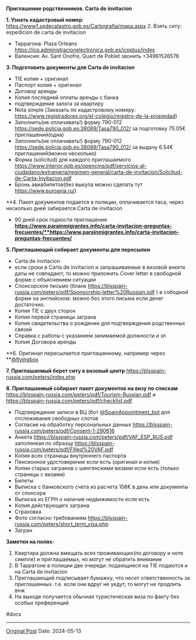 **Приглашение родственников. Carta de invitacion**

**1. Узнать кадастровый номер**: https://www1.sedecatastro.gob.es/Cartografia/mapa.aspx
2. Взять ситу: expedicion de carta de invitacion
* Таррагона: Plaza Orleans https://icp.administracionelectronica.gob.es/icpplus/index
* Валенсия: Av. Sant Onofre, Quart de Poblet звонить +34961526576

**3. Подготовить документы для Carta de invitacion**
* TIE копия + оригинал
* Паспорт копия + оригинал
* Договор аренды
* Копия последней оплаты аренды с банка
* подтверждение залога за квартиру
* Nota simple (Заказать по кадастровому номеру: https://www.registradores.org/el-colegio/registro-de-la-propiedad)
* Заполнить(не оплачивать!) форму 790-012 https://sede.policia.gob.es:38089/Tasa790_012/ за подготовку 75.05€ приглашений(одна)
* Заполнить(не оплачивать!) форму 790-012 https://sede.policia.gob.es:38089/Tasa790_012/ за выдачу 6.54€ приглашений(можно несколько)
* Форма (solicitud) для каждого приглашаемого https://www.interior.gob.es/opencms/pdf/servicios-al-ciudadano/extranjeria/regimen-general/carta-de-invitacion/Solicitud-de-Carta-Invitacion.pdf
* Бронь авиабилетов(без выкупа можно сделать тут https://www.euroavia.ru/)

**4. Пакет документов подается в полиции, оплачивается таса, через несколько дней забирается Carta de invitacion
- 90 дней срок годности приглашения **https://www.parainmigrantes.info/carta-invitacion-preguntas-frecuentes/**https://www.parainmigrantes.info/carta-invitacion-preguntas-frecuentes/**

**5. Приглашающий собирает документы для пересылки**
* Carta de invitacion
* если сроки в Carta de invitacion и запрашиваемые в визовой анкете даты не совпадают, то можно приложить Cover letter в свободной форме с объяснением ситуации
* Спонсорское письмо (бланк https://blsspain-russia.com/peters/pdf/Sponsorship-letter%20Russian.pdf ) в сободной форме на английском. можно без этого письма если денег достаточно.
* Копия TIE с двух сторон
* Копия первой страницы заграна
* Копия свидетельства о рождение для подтверждения родственных связей
* Справка с работы с указанием занимаемой должности и зп
* Копия Договора аренды

**6. Оригинал пересылается приглашенному, например через **[@flyingbox](https://t.me/@flyingbox)

**7. Приглашаемый берет ситу в визовый центр** https://blsspain-russia.com/peters/index.php

**8. Приглашаемый собирает пакет документов на визу по спискам** https://blsspain-russia.com/peters/pdf/Tourism-Russian.pdf и https://blsspain-russia.com/peters/pdf/checklist.pdf
* Подтверждение записи в ВЦ (бот [@SpainAppointment_bot](https://t.me/@SpainAppointment_bot) для отслеживания свободных слотов
* Согласие на обработку персональных данных https://blsspain-russia.com/peters/pdf/Consent-1-290616
* Анкета https://blsspain-russia.com/peters/pdf/VAF_ESP_RUS.pdf заполннеая по образцу https://blsspain-russia.com/peters/pdf/Filled%20VAF.pdf
* Копия всех страницы внутреннего паспорта
* Пенсионное удостоверение если есть (оригинал и копия)
* Копии старых загранов с шенгенскими визами если есть (только страницы с визами)
* Билеты
* Выписка с банковского счета из расчета 108€ в день или документы от спонсора
* Выписка из ЕГРН о наличие недвижимости если есть
* Копия действующего заграна
* Страховка
* Фото согласно требованиям https://blsspain-russia.com/peters/short_term_visa.php
* Загран


**Заметки на полях:**
1. Квартира должна вмещать всех проживающих(по договору и ноте симпле) и приглашаемых, но могут не обратить внимание
2. В Таррагоне в полиции две очереди: подающиеся на TIE подаются и на Carta de invitacion
3. Приглашающий подписывает бумажку, что несет ответственность за приглашенных. т.е. если они вдруг не уедут, то могут не продлить внж
4. На выходе получается обычная туристическая виза по факту без особых преференций

#docs

---
[Original Post](https://t.me/lev2tarragona/2193)
Date: 2024-05-13
